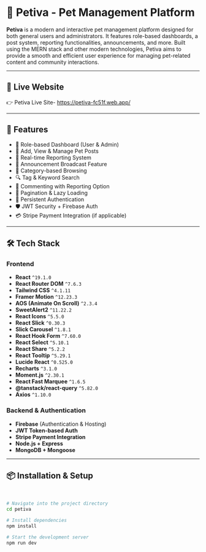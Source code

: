 # 🐾 Petiva - Pet Management Platform

**Petiva** is a modern and interactive pet management platform designed for both general users and administrators. It features role-based dashboards, a post system, reporting functionalities, announcements, and more. Built using the MERN stack and other modern technologies, Petiva aims to provide a smooth and efficient user experience for managing pet-related content and community interactions.

---

## 🔗 Live Website

👉 Petiva Live Site- https://petiva-fc51f.web.app/

---

## 🚀 Features

- 🔐 Role-based Dashboard (User & Admin)
- 📝 Add, View & Manage Pet Posts
- 🐶 Real-time Reporting System
- 📢 Announcement Broadcast Feature
- 🎯 Category-based Browsing
- 🔍 Tag & Keyword Search
- 💬 Commenting with Reporting Option
- 🔄 Pagination & Lazy Loading
- 💾 Persistent Authentication
- 🛡️ JWT Security + Firebase Auth
- 💳 Stripe Payment Integration (if applicable)

---

## 🛠️ Tech Stack

### Frontend
- **React** `^19.1.0`
- **React Router DOM** `^7.6.3`
- **Tailwind CSS** `^4.1.11`
- **Framer Motion** `^12.23.3`
- **AOS (Animate On Scroll)** `^2.3.4`
- **SweetAlert2** `^11.22.2`
- **React Icons** `^5.5.0`
- **React Slick** `^0.30.3`
- **Slick Carousel** `^1.8.1`
- **React Hook Form** `^7.60.0`
- **React Select** `^5.10.1`
- **React Share** `^5.2.2`
- **React Tooltip** `^5.29.1`
- **Lucide React** `^0.525.0`
- **Recharts** `^3.1.0`
- **Moment.js** `^2.30.1`
- **React Fast Marquee** `^1.6.5`
- **@tanstack/react-query** `^5.82.0`
- **Axios** `^1.10.0`

### Backend & Authentication
- **Firebase** (Authentication & Hosting)
- **JWT Token-based Auth**
- **Stripe Payment Integration**
- **Node.js + Express**
- **MongoDB + Mongoose**

---

## 📦 Installation & Setup

```bash


# Navigate into the project directory
cd petiva

# Install dependencies
npm install

# Start the development server
npm run dev
